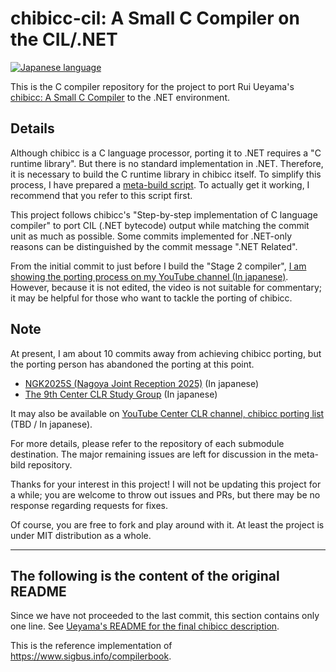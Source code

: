 # chibicc-cil: A Small C Compiler on the CIL/.NET

[![Japanese language](../chibicc-cil-toolchain/Images/Japanese.256.png)](README.ja.md)

This is the C compiler repository for the project to port Rui Ueyama's [chibicc: A Small C Compiler](https://github.com/rui314/chibicc) to the .NET environment.

## Details

Although chibicc is a C language processor, porting it to .NET requires a "C runtime library". But there is no standard implementation in .NET.
Therefore, it is necessary to build the C runtime library in chibicc itself.
To simplify this process, I have prepared a [meta-build script](https://github.com/kekyo/chibicc-cil-build).
To actually get it working, I recommend that you refer to this script first.

This project follows chibicc's "Step-by-step implementation of C language compiler" to port CIL (.NET bytecode) output while matching the commit unit as much as possible. Some commits implemented for .NET-only reasons can be distinguished by the commit message ".NET Related".

From the initial commit to just before I build the "Stage 2 compiler", [I am showing the porting process on my YouTube channel (In japanese)](https://www.youtube.com/playlist?list=PLL43LzwbRhvRL2PkpewoRv0AFVobTtZGt). However, because it is not edited, the video is not suitable for commentary; it may be helpful for those who want to tackle the porting of chibicc.

## Note

At present, I am about 10 commits away from achieving chibicc porting, but the porting person has abandoned the porting at this point.

* [NGK2025S (Nagoya Joint Reception 2025)](https://ngk.connpass.com/event/334796/) (In japanese)
* [The 9th Center CLR Study Group](https://centerclr.connpass.com/event/341192/) (In japanese)

It may also be available on [YouTube Center CLR channel, chibicc porting list](https://www.youtube.com/playlist?list=PLL43LzwbRhvRL2PkpewoRv0AFVobTtZGt) (TBD / In japanese).

For more details, please refer to the repository of each submodule destination.
The major remaining issues are left for discussion in the meta-bild repository.

Thanks for your interest in this project! I will not be updating this project for a while; you are welcome to throw out issues and PRs, but there may be no response regarding requests for fixes.

Of course, you are free to fork and play around with it. At least the project is under MIT distribution as a whole.

----

## The following is the content of the original README

Since we have not proceeded to the last commit, this section contains only one line.
See [Ueyama's README for the final chibicc description](https://github.com/rui314/chibicc).

This is the reference implementation of https://www.sigbus.info/compilerbook.
